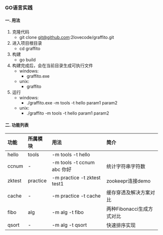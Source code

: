 ### GO语言实践

#### 一. 用法
  1. 克隆代码
        - git clone git@github.com:2lovecode/graffito.git
  2. 进入项目根目录
        - cd graffito
  3. 构建
        - go build
  4. 构建完成后，会在当前目录生成可执行文件
        - windows: 
            - graffito.exe
        - unix:
            - graffito
  5. 运行
        - windows: 
            - ./graffito.exe -m tools -t hello param1 param2
        - unix: 
            - ./graffito -m tools -t hello param1 param2
    
#### 二. 功能列表
| 功能  | 所属模块  | 用法                       |简介       |
| :---  | :------  | :------------------------  | :-------------- |
| hello |  tools   | -m tools -t hello          |                  |
| ccnum |    -     | -m tools -t ccnum abc 你好 | 统计字符串字符数 |
| zktest | practice | -m practice -t zktest test1 | zookeepr连接demo |
| cache | - | -m practice -t cache | 缓存穿透及解决方案对比 |
| fibo | alg | -m alg -t fibo  | 两种Fibonacci生成方式对比 |
| qsort | - | -m alg -t qsort  | 快速排序实现 |